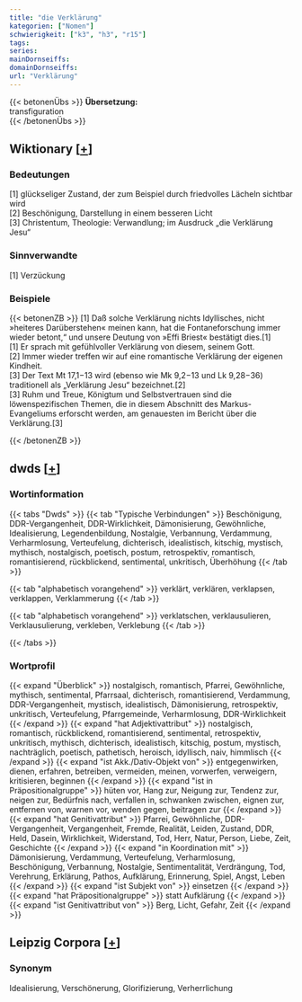 ```yaml
---
title: "die Verklärung"
kategorien: ["Nomen"]
schwierigkeit: ["k3", "h3", "r15"]
tags:
series:
mainDornseiffs:
domainDornseiffs:
url: "Verklärung"
---
```


{{< betonenÜbs >}}
**Übersetzung:**  
transfiguration  
{{< /betonenÜbs >}}

## Wiktionary [[+](https://de.wiktionary.org/wiki/Verklärung)]

### Bedeutungen
[1] glückseliger Zustand, der zum Beispiel durch friedvolles Lächeln sichtbar wird  
[2] Beschönigung, Darstellung in einem besseren Licht  
[3] Christentum, Theologie: Verwandlung; im Ausdruck „die Verklärung Jesu“  

### Sinnverwandte
[1] Verzückung  

### Beispiele
{{< betonenZB >}}
[1] Daß solche Verklärung nichts Idyllisches, nicht »heiteres Darüberstehen« meinen kann, hat die Fontaneforschung immer wieder betont,“ und unsere Deutung von »Effi Briest« bestätigt dies.[1]  
[1] Er sprach mit gefühlvoller Verklärung von diesem, seinem Gott.  
[2] Immer wieder treffen wir auf eine romantische Verklärung der eigenen Kindheit.  
[3] Der Text Mt 17,1−13 wird (ebenso wie Mk 9,2−13 und Lk 9,28−36) traditionell als „Verklärung Jesu“ bezeichnet.[2]  
[3] Ruhm und Treue, Königtum und Selbstvertrauen sind die löwenspezifischen Themen, die in diesem Abschnitt des Markus-Evangeliums erforscht werden, am genauesten im Bericht über die Verklärung.[3]  

{{< /betonenZB >}}


## dwds [[+](https://www.dwds.de/wb/Verklärung)]

### Wortinformation
{{< tabs "Dwds" >}}
{{< tab "Typische Verbindungen" >}}
Beschönigung, DDR-Vergangenheit, DDR-Wirklichkeit, Dämonisierung, Gewöhnliche, Idealisierung, Legendenbildung, Nostalgie, Verbannung, Verdammung, Verharmlosung, Verteufelung, dichterisch, idealistisch, kitschig, mystisch, mythisch, nostalgisch, poetisch, postum, retrospektiv, romantisch, romantisierend, rückblickend, sentimental, unkritisch, Überhöhung
{{< /tab >}}

{{< tab "alphabetisch vorangehend" >}}
verklärt, verklären, verklapsen, verklappen, Verklammerung
{{< /tab >}}

{{< tab "alphabetisch vorangehend" >}}
verklatschen, verklausulieren, Verklausulierung, verkleben, Verklebung
{{< /tab >}}

{{< /tabs >}}

### Wortprofil
{{< expand "Überblick" >}} nostalgisch, romantisch, Pfarrei, Gewöhnliche, mythisch, sentimental, Pfarrsaal, dichterisch, romantisierend, Verdammung, DDR-Vergangenheit, mystisch, idealistisch, Dämonisierung, retrospektiv, unkritisch, Verteufelung, Pfarrgemeinde, Verharmlosung, DDR-Wirklichkeit {{< /expand >}}
{{< expand "hat Adjektivattribut" >}} nostalgisch, romantisch, rückblickend, romantisierend, sentimental, retrospektiv, unkritisch, mythisch, dichterisch, idealistisch, kitschig, postum, mystisch, nachträglich, poetisch, pathetisch, heroisch, idyllisch, naiv, himmlisch {{< /expand >}}
{{< expand "ist Akk./Dativ-Objekt von" >}} entgegenwirken, dienen, erfahren, betreiben, vermeiden, meinen, vorwerfen, verweigern, kritisieren, beginnen {{< /expand >}}
{{< expand "ist in Präpositionalgruppe" >}} hüten vor, Hang zur, Neigung zur, Tendenz zur, neigen zur, Bedürfnis nach, verfallen in, schwanken zwischen, eignen zur, entfernen von, warnen vor, wenden gegen, beitragen zur {{< /expand >}}
{{< expand "hat Genitivattribut" >}} Pfarrei, Gewöhnliche, DDR-Vergangenheit, Vergangenheit, Fremde, Realität, Leiden, Zustand, DDR, Held, Dasein, Wirklichkeit, Widerstand, Tod, Herr, Natur, Person, Liebe, Zeit, Geschichte {{< /expand >}}
{{< expand "in Koordination mit" >}} Dämonisierung, Verdammung, Verteufelung, Verharmlosung, Beschönigung, Verbannung, Nostalgie, Sentimentalität, Verdrängung, Tod, Verehrung, Erklärung, Pathos, Aufklärung, Erinnerung, Spiel, Angst, Leben {{< /expand >}}
{{< expand "ist Subjekt von" >}} einsetzen {{< /expand >}}
{{< expand "hat Präpositionalgruppe" >}} statt Aufklärung {{< /expand >}}
{{< expand "ist Genitivattribut von" >}} Berg, Licht, Gefahr, Zeit {{< /expand >}}

## Leipzig Corpora [[+](https://corpora.uni-leipzig.de/en/res?word=Verklärung&corpusId=deu_newscrawl-public_2018)]


### Synonym
Idealisierung, Verschönerung, Glorifizierung, Verherrlichung

